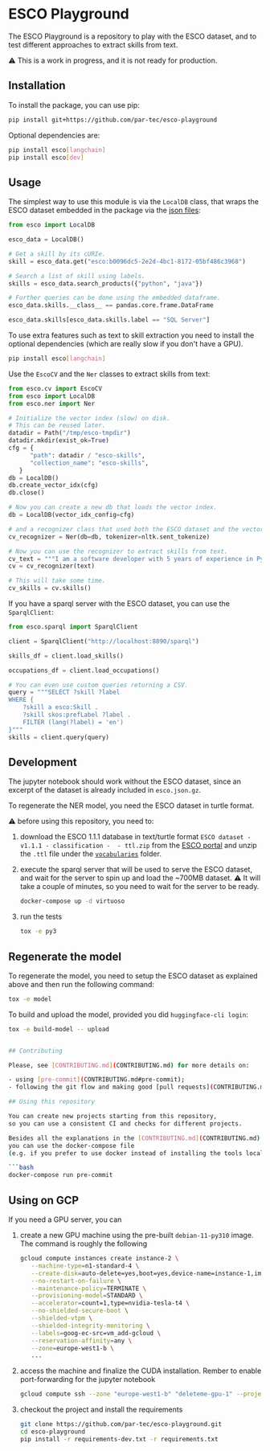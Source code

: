 # ESCO Playground

The ESCO Playground is a repository to play with the ESCO dataset,
and to test different approaches to extract skills from text.

:warning: This is a work in progress, and it is not ready for production.

## Installation

To install the package, you can use pip:

```bash
pip install git+https://github.com/par-tec/esco-playground
```

Optional dependencies are:

```bash
pip install esco[langchain]
pip install esco[dev]
```

## Usage

The simplest way to use this module is via the `LocalDB` class,
that wraps the ESCO dataset embedded in the package via the [json files](esco/esco.json.gz):

```python
from esco import LocalDB

esco_data = LocalDB()

# Get a skill by its cURIe.
skill = esco_data.get("esco:b0096dc5-2e2d-4bc1-8172-05bf486c3968")

# Search a list of skill using labels.
skills = esco_data.search_products({"python", "java"})

# Further queries can be done using the embedded dataframe.
esco_data.skills.__class__ == pandas.core.frame.DataFrame

esco_data.skills[esco_data.skills.label == "SQL Server"]
```

To use extra features such as text to skill extraction
you need to install the optional dependencies
(which are really slow if you don't have a GPU).

```bash
pip install esco[langchain]
```

Use the `EscoCV` and the `Ner` classes to extract skills from text:

```python
from esco.cv import EscoCV
from esco import LocalDB
from esco.ner import Ner

# Initialize the vector index (slow) on disk.
# This can be reused later.
datadir = Path("/tmp/esco-tmpdir")
datadir.mkdir(exist_ok=True)
cfg = {
      "path": datadir / "esco-skills",
      "collection_name": "esco-skills",
   }
db = LocalDB()
db.create_vector_idx(cfg)
db.close()

# Now you can create a new db that loads the vector index.
db = LocalDB(vector_idx_config=cfg)

# and a recognizer class that used both the ESCO dataset and the vector index.
cv_recognizer = Ner(db=db, tokenizer=nltk.sent_tokenize)

# Now you can use the recognizer to extract skills from text.
cv_text = """I am a software developer with 5 years of experience in Python and Java."""
cv = cv_recognizer(text)

# This will take some time.
cv_skills = cv.skills()
```

If you have a sparql server with the ESCO dataset, you can use the `SparqlClient`:

```python
from esco.sparql import SparqlClient

client = SparqlClient("http://localhost:8890/sparql")

skills_df = client.load_skills()

occupations_df = client.load_occupations()

# You can even use custom queries returning a CSV.
query = """SELECT ?skill ?label
WHERE {
    ?skill a esco:Skill .
    ?skill skos:prefLabel ?label .
    FILTER (lang(?label) = 'en')
}"""
skills = client.query(query)
```

## Development

The jupyter notebook should work without the ESCO dataset,
since an excerpt of the dataset is already included in `esco.json.gz`.

To regenerate the NER model, you need the ESCO dataset in turtle format.

:warning: before using this repository, you need to:

1. download the ESCO 1.1.1 database in text/turtle format
`ESCO dataset - v1.1.1 - classification -  - ttl.zip`
from the [ESCO portal](https://ec.europa.eu/esco/portal)
and unzip the `.ttl` file under the [`vocabularies`](vocabularies/) folder.

1. execute the sparql server that will be used to serve the ESCO dataset,
   and wait for the server to spin up and load the ~700MB dataset.
   :warning: It will take a couple of minutes,
   so you need to wait for the server to be ready.

   ```bash
   docker-compose up -d virtuoso
   ```

1. run the tests

   ```bash
   tox -e py3
   ```

## Regenerate the model

To regenerate the model, you need to setup the ESCO dataset as explained above
and then run the following command:

```bash
tox -e model   
```

To build and upload the model, provided you did `huggingface-cli login`:

```bash
tox -e build-model -- upload
```

```bash

## Contributing

Please, see [CONTRIBUTING.md](CONTRIBUTING.md) for more details on:

- using [pre-commit](CONTRIBUTING.md#pre-commit);
- following the git flow and making good [pull requests](CONTRIBUTING.md#making-a-pr).

## Using this repository

You can create new projects starting from this repository,
so you can use a consistent CI and checks for different projects.

Besides all the explanations in the [CONTRIBUTING.md](CONTRIBUTING.md) file,
you can use the docker-compose file
(e.g. if you prefer to use docker instead of installing the tools locally)

```bash
docker-compose run pre-commit
```

## Using on GCP

If you need a GPU server, you can

1. create a new GPU machine using the pre-built `debian-11-py310` image.
   The command is roughly the following

   ```bash
   gcloud compute instances create instance-2 \
      --machine-type=n1-standard-4 \
      --create-disk=auto-delete=yes,boot=yes,device-name=instance-1,image=projects/ml-images/global/images/c0-deeplearning-common-gpu-v20231209-debian-11-py310,mode=rw,size=80,type=projects/${PROJECT}/zones/europe-west1-b/diskTypes/pd-standard \
      --no-restart-on-failure \
      --maintenance-policy=TERMINATE \
      --provisioning-model=STANDARD \
      --accelerator=count=1,type=nvidia-tesla-t4 \
      --no-shielded-secure-boot \
      --shielded-vtpm \
      --shielded-integrity-monitoring \
      --labels=goog-ec-src=vm_add-gcloud \
      --reservation-affinity=any \
      --zone=europe-west1-b \
      ...

   ```

2. access the machine and finalize the CUDA installation. Rember to enable port-forwarding for the jupyter notebook

   ```bash
   gcloud compute ssh --zone "europe-west1-b" "deleteme-gpu-1" --project "esco-test" -- -NL 8081:localhost:8081

   ```

3. checkout the project and install the requirements

   ```bash
   git clone https://github.com/par-tec/esco-playground.git
   cd esco-playground
   pip install -r requirements-dev.txt -r requirements.txt
   ```
